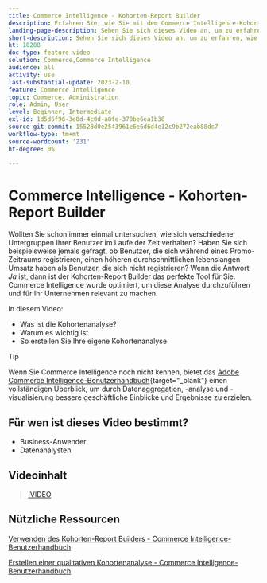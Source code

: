 ```yaml
---
title: Commerce Intelligence - Kohorten-Report Builder
description: Erfahren Sie, wie Sie mit dem Commerce Intelligence-Kohorten-Report Builder optimierte Berichte und Analysen erstellen können, die für Ihr Unternehmen relevant sind.
landing-page-description: Sehen Sie sich dieses Video an, um zu erfahren, wie Sie mit dem Commerce Intelligence-Kohorten-Report Builder optimierte, geschäftsrelevante Berichte und Analysen erstellen können.
short-description: Sehen Sie sich dieses Video an, um zu erfahren, wie Sie mit dem Commerce Intelligence-Kohorten-Report Builder optimierte, geschäftsrelevante Berichte und Analysen erstellen können.
kt: 10288
doc-type: feature video
solution: Commerce,Commerce Intelligence
audience: all
activity: use
last-substantial-update: 2023-2-10
feature: Commerce Intelligence
topic: Commerce, Administration
role: Admin, User
level: Beginner, Intermediate
exl-id: 1d5d6f96-3e0d-4c0d-a8fe-370be6ea1b38
source-git-commit: 15528d0e2543961e6e6d6d4e12c9b272eab88dc7
workflow-type: tm+mt
source-wordcount: '231'
ht-degree: 0%

---
```


# Commerce Intelligence - Kohorten-Report Builder

Wollten Sie schon immer einmal untersuchen, wie sich verschiedene Untergruppen Ihrer Benutzer im Laufe der Zeit verhalten? Haben Sie sich beispielsweise jemals gefragt, ob Benutzer, die sich während eines Promo-Zeitraums registrieren, einen höheren durchschnittlichen lebenslangen Umsatz haben als Benutzer, die sich nicht registrieren? Wenn die Antwort _Ja_ ist, dann ist der Kohorten-Report Builder das perfekte Tool für Sie. Commerce Intelligence wurde optimiert, um diese Analyse durchzuführen und für Ihr Unternehmen relevant zu machen.

In diesem Video:

- Was ist die Kohortenanalyse?
- Warum es wichtig ist
- So erstellen Sie Ihre eigene Kohortenanalyse

>[!TIP]
>
>Wenn Sie Commerce Intelligence noch nicht kennen, bietet das [Adobe Commerce Intelligence-Benutzerhandbuch](https://experienceleague.adobe.com/docs/commerce-business-intelligence/mbi/guide-overview.html){target="_blank"} einen vollständigen Überblick, um durch Datenaggregation, -analyse und -visualisierung bessere geschäftliche Einblicke und Ergebnisse zu erzielen.

## Für wen ist dieses Video bestimmt?

- Business-Anwender
- Datenanalysten

## Videoinhalt

>[!VIDEO](https://video.tv.adobe.com/v/342407?quality=12&learn=on)

## Nützliche Ressourcen

[Verwenden des Kohorten-Report Builders - Commerce Intelligence-Benutzerhandbuch](https://experienceleague.adobe.com/docs/commerce-business-intelligence/mbi/analyze/sql/cohort-rpt-bldr.html)

[Erstellen einer qualitativen Kohortenanalyse - Commerce Intelligence-Benutzerhandbuch](https://experienceleague.adobe.com/docs/commerce-business-intelligence/mbi/analyze/sql/create-qual-cohort-analysis.html)
